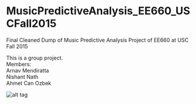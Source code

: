 # MusicPredictiveAnalysis_EE660_USCFall2015
Final Cleaned Dump of Music Predictive Analysis Project of EE660 at USC Fall 2015

This is a group project.  
Members:  
Arnav Mendiratta  
Nishant Nath  
Ahmet Can Ozbek  

![alt tag](https://raw.githubusercontent.com/a-ozbek/Machine-Learning/master/MusicPredictiveAnalysis_EE660_USCFall2015-master/Reports/Results_And_Images/Confusion_Matrix_finaltest.png)